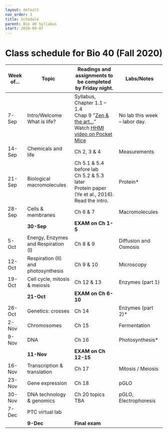 ```yaml
---
layout: default
nav_order: 3
title: Schedule
parent: Bio 40 Syllabus
start: 2020-09-07
---
```


# Class schedule for Bio 40 (Fall 2020)

| Week of... | Topic                               | Readings and assignments to be completed by Friday night.                                                                                                                                             | Labs/Notes                    |
|------------|-------------------------------------|-------------------------------------------------------------------------------------------------------------------------------------------------------------------------------------------------------|-------------------------------|
| 7-Sep      | Intro/Welcome <br>  What is life?   | Syllabus, Chapter 1.1 – 1.4 <br> Chap 9 "[Zen & the art...](ch01/ZenAndTheArt_embedded.pdf)” <br> Watch [HHMI video on Pocket Mice](https://www.biointeractive.org/classroom-resources/making-fittest-natural-selection-and-adaptation) | No lab this week – labor day. |
| 14-Sep     | Chemicals and life                  | Ch 2, 3 & 4                                                                                                                                                                                           | Measurements                  |
| 21-Sep     | Biological macromolecules           | Ch 5.1 & 5.4 before lab  <br>   Ch 5.2 & 5.3 later  <br>  Protein paper (Ye et al., 2016). Read the intro.                                                                                            | Protein*                      |
| 28-Sep     | Cells & membranes                   | Ch 6 & 7                                                                                                                                                                                              | Macromolecules                |
|            | **30-Sep**                          | **EXAM on Ch 1-5**                                                                                                                                                                                    |                               |
| 5-Oct      | Energy, Enzymes and Respiration (I) | Ch 8 & 9                                                                                                                                                                                              | Diffusion and Osmosis         |
| 12-Oct     | Respiration (II) and photosynthesis | Ch 9 & 10                                                                                                                                                                                             | Microscopy                    |
| 19-Oct     | Cell cycle, mitosis & meiosis       | Ch 12 & 13                                                                                                                                                                                            | Enzymes (part 1)              |
|            | **21-Oct**                          | **EXAM on Ch 6-10**                                                                                                                                                                                   |                               |
| 26-Oct     | Genetics: crosses                   | Ch 14                                                                                                                                                                                                 | Enzymes (part 2)*             |
| 2-Nov      | Chromosomes                         | Ch 15                                                                                                                                                                                                 | Fermentation                  |
| 9-Nov      | DNA                                 | Ch 16                                                                                                                                                                                                 | Photosynthesis*               |
|            | **11-Nov**                          | **EXAM on Ch 12-15**                                                                                                                                                                                  |                               |
| 16-Nov     | Transcription & translation         | Ch 17                                                                                                                                                                                                 | Mitosis / Meiosis             |
| 23-Nov     | Gene expression                     | Ch 18                                                                                                                                                                                                 | pGLO                          |
| 30-Nov     | DNA technology & genomics           | Ch 20 topics TBA                                                                                                                                                                                      | pGLO, Electrophoresis         |
| 7-Dec      | PTC virtual lab                     |                                                                                                                                                                                                       |                               |
|            | **9-Dec**                           | **Final exam**                                                                                                                                                                                        |                               |
